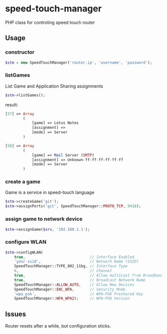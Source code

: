 speed-touch-manager
===================

PHP class for controling speed touch router


## Usage

### constructor

```php
$stm = new SpeedTouchManager('router.ip', 'username', 'password');
```

### listGames

List Game and Application Sharing assignments

```php
$stm->listGames();
```
result:

```php
[57] => Array
        (
            [game] => Lotus Notes
            [assignment] =>  
            [mode] => Server
        )

[58] => Array
        (
            [game] => Mail Server (SMTP)
            [assignment] => Unknown-ff-ff-ff-ff-ff-ff
            [mode] => Server
        )

```

### create a game

Game is a service in speed-touch language

```php
$stm->createGame('git');
$stm->assignPorts('git', SpeedTouchManager::PROTO_TCP, 9418);
```

### assign game to network device
```php
$stm->assignGame($srv, '192.168.1.1');
```

### configure WLAN
```php
$stm->configWLAN(
	true,                             // Interface Enabled
	'your ssid',                      // Network Name (SSID)
	SpeedTouchManager::TYPE_802_11bg, // Interface Type
	6,                                // Channel
	true,                             // Allow multicast from Broadband Network
	true,                             // Broadcast Network Name
	SpeedTouchManager::ALLOW_AUTO,    // Allow New Devices
	SpeedTouchManager::ENC_WPA,       // Security Mode
	'wpa_psk', 						  // WPA-PSK Preshared Key
	SpeedTouchManager::WPA_WPA2);     // WPA-PSK Version
```

## Issues

Router resets after a while, but configuration sticks.
